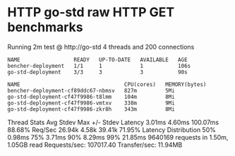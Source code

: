 # HTTP go-std raw HTTP GET benchmarks

Running 2m test @ http://go-std
  4 threads and 200 connections
```
NAME                 READY   UP-TO-DATE   AVAILABLE   AGE
bencher-deployment   1/1     1            1           106s
go-std-deployment    3/3     3            3           90s
```
```
NAME                                 CPU(cores)   MEMORY(bytes)   
bencher-deployment-cf89ddc67-nbmsv   827m         5Mi             
go-std-deployment-cf47f9986-t8lmm    104m         8Mi             
go-std-deployment-cf47f9986-vmtxv    338m         9Mi             
go-std-deployment-cf47f9986-zkr8h    343m         8Mi             
```
 
  Thread Stats   Avg      Stdev     Max   +/- Stdev
    Latency     3.01ms    4.60ms 100.07ms   88.68%
    Req/Sec    26.94k     4.58k   39.41k    71.95%
  Latency Distribution
     50%    0.98ms
     75%    3.71ms
     90%    8.29ms
     99%   21.85ms
  9640169 requests in 1.50m, 1.05GB read
Requests/sec: 107017.40
Transfer/sec:     11.94MB
